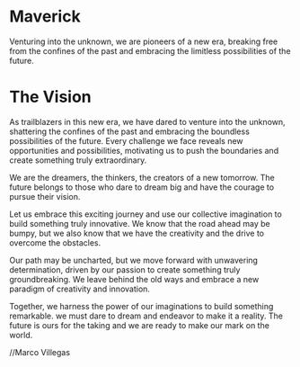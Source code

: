 # Maverick
Venturing into the unknown, we are pioneers of a new era, breaking free from the confines of the past and embracing the limitless possibilities of the future.

# The Vision
As trailblazers in this new era, we have dared to venture into the unknown, shattering the confines of the past and embracing the boundless possibilities of the future. Every challenge we face reveals new opportunities and possibilities, motivating us to push the boundaries and create something truly extraordinary.

We are the dreamers, the thinkers, the creators of a new tomorrow. 
The future belongs to those who dare to dream big and have the courage to pursue their vision.

Let us embrace this exciting journey and use our collective imagination to build something truly innovative.
We know that the road ahead may be bumpy, but we also know that we have the creativity and the drive to overcome the obstacles.

Our path may be uncharted, but we move forward with unwavering determination, driven by our passion to create something truly groundbreaking.
We leave behind the old ways and embrace a new paradigm of creativity and innovation.

Together, we harness the power of our imaginations to build something remarkable. 
we must dare to dream and endeavor to make it a reality.
The future is ours for the taking and we are ready to make our mark on the world.

//Marco Villegas
